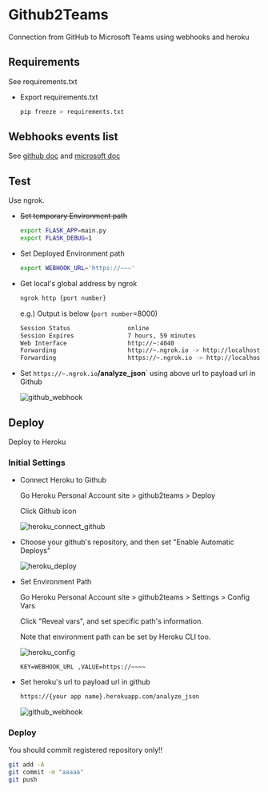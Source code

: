 # Github2Teams

Connection from GitHub to Microsoft Teams using webhooks and heroku

## Requirements

See requirements.txt

- Export requirements.txt

  ```bash
  pip freeze > requirements.txt
  ```


## Webhooks events list

See [github doc](https://developer.github.com/webhooks/) and [microsoft doc](https://docs.microsoft.com/en-us/microsoftteams/platform/webhooks-and-connectors/how-to/connectors-using)

## Test

Use ngrok.

- ~~Set temporary Environment path~~

  ```bash
  export FLASK_APP=main.py
  export FLASK_DEBUG=1
  ```

  

- Set Deployed Environment path

  ```bash
  export WEBHOOK_URL='https://~~~'
  ```

- Get local's global address by ngrok

  ```bash
  ngrok http {port number}
  ```

  e.g.) Output is below (`port number`=8000)

  ```bash
  Session Status                online                                     
  Session Expires               7 hours, 59 minutes                                                   
  Web Interface                 http://~:4040                             
  Forwarding                    http://~.ngrok.io -> http://localhost:8000 
  Forwarding                    https://~.ngrok.io -> http://localhost:8000
  ```

- Set `https://~.ngrok.io`**/analyze_json**` using above url to payload url in Github

  ![github_webhook](https://user-images.githubusercontent.com/63040751/79216816-c5f45e80-7e88-11ea-8cda-d1fd61b6d55b.PNG)

## Deploy

Deploy to Heroku

### Initial Settings

- Connect Heroku to Github

  Go Heroku Personal Account site > github2teams > Deploy 

  Click Github icon

  ![heroku_connect_github](https://user-images.githubusercontent.com/63040751/79216820-c856b880-7e88-11ea-8912-1a1a0b3580c4.PNG)

- Choose your github's repository, and then set "Enable Automatic Deploys"

  ![heroku_deploy](https://user-images.githubusercontent.com/63040751/79216823-ca207c00-7e88-11ea-99e7-c4e43a2f99d7.PNG)

- Set Environment Path

  Go Heroku Personal Account site > github2teams > Settings > Config Vars

  Click "Reveal vars", and set specific path's information.

  Note that environment path can be set by Heroku CLI too.

  ![heroku_config](https://user-images.githubusercontent.com/63040751/79216817-c7be2200-7e88-11ea-834d-7ed46d27efcb.png)

  ```
  KEY=WEBHOOK_URL ,VALUE=https://~~~~
  ```


- Set heroku's url to payload url in github

  ```bash
  https://{your app name}.herokuapp.com/analyze_json
  ```

  ![github_webhook](https://user-images.githubusercontent.com/63040751/79216816-c5f45e80-7e88-11ea-8cda-d1fd61b6d55b.PNG)

### Deploy

You should commit registered repository only!!

```bash
git add -A
git commit -m "aaaaa"
git push
```

